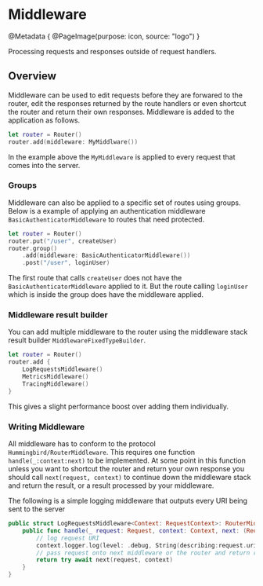 # Middleware

@Metadata {
    @PageImage(purpose: icon, source: "logo")
}

Processing requests and responses outside of request handlers. 

## Overview

Middleware can be used to edit requests before they are forwared to the router, edit the responses returned by the route handlers or even shortcut the router and return their own responses. Middleware is added to the application as follows.

```swift
let router = Router()
router.add(middleware: MyMiddlware())
```

In the example above the `MyMiddleware` is applied to every request that comes into the server.

### Groups

Middleware can also be applied to a specific set of routes using groups. Below is a example of applying an authentication middleware `BasicAuthenticatorMiddleware` to routes that need protected.

```swift
let router = Router()
router.put("/user", createUser)
router.group()
    .add(middleware: BasicAuthenticatorMiddleware())
    .post("/user", loginUser)
```
The first route that calls `createUser` does not have the `BasicAuthenticatorMiddleware` applied to it. But the route calling `loginUser` which is inside the group does have the middleware applied.

### Middleware result builder

You can add multiple middleware to the router using the middleware stack result builder ``MiddlewareFixedTypeBuilder``.

```swift
let router = Router()
router.add {
    LogRequestsMiddleware()
    MetricsMiddleware()
    TracingMiddleware()
}
```

This gives a slight performance boost over adding them individually.

### Writing Middleware

All middleware has to conform to the protocol ``Hummingbird/RouterMiddleware``. This requires one function `handle(_:context:next)` to be implemented. At some point in this function unless you want to shortcut the router and return your own response you should call `next(request, context)` to continue down the middleware stack and return the result, or a result processed by your middleware. 

The following is a simple logging middleware that outputs every URI being sent to the server

```swift
public struct LogRequestsMiddleware<Context: RequestContext>: RouterMiddleware {
    public func handle(_ request: Request, context: Context, next: (Request, Context) async throws -> Response) async throws -> Response {
        // log request URI
        context.logger.log(level: .debug, String(describing:request.uri.path))
        // pass request onto next middleware or the router and return response
        return try await next(request, context)
    }
}
```
